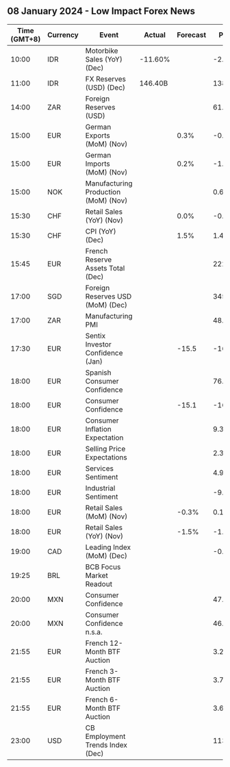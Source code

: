 ## 08 January 2024 - Low Impact Forex News

| Time (GMT+8) | Currency | Event | Actual | Forecast | Previous |
|------|----------|-------|--------|----------|----------|
| 10:00 | IDR | Motorbike Sales (YoY) (Dec) | -11.60% |  | -2.80% |
| 11:00 | IDR | FX Reserves (USD) (Dec) | 146.40B |  | 138.10B |
| 14:00 | ZAR | Foreign Reserves (USD) |  |  | 61.72B |
| 15:00 | EUR | German Exports (MoM) (Nov) |  | 0.3% | -0.2% |
| 15:00 | EUR | German Imports (MoM) (Nov) |  | 0.2% | -1.2% |
| 15:00 | NOK | Manufacturing Production (MoM) (Nov) |  |  | 0.6% |
| 15:30 | CHF | Retail Sales (YoY) (Nov) |  | 0.0% | -0.1% |
| 15:30 | CHF | CPI (YoY) (Dec) |  | 1.5% | 1.4% |
| 15:45 | EUR | French Reserve Assets Total (Dec) |  |  | 222,926.0M |
| 17:00 | SGD | Foreign Reserves USD (MoM) (Dec) |  |  | 345.5B |
| 17:00 | ZAR | Manufacturing PMI |  |  | 48.2 |
| 17:30 | EUR | Sentix Investor Confidence (Jan) |  | -15.5 | -16.8 |
| 18:00 | EUR | Spanish Consumer Confidence |  |  | 76.7 |
| 18:00 | EUR | Consumer Confidence |  | -15.1 | -16.9 |
| 18:00 | EUR | Consumer Inflation Expectation |  |  | 9.3 |
| 18:00 | EUR | Selling Price Expectations |  |  | 2.3 |
| 18:00 | EUR | Services Sentiment |  |  | 4.9 |
| 18:00 | EUR | Industrial Sentiment |  |  | -9.5 |
| 18:00 | EUR | Retail Sales (MoM) (Nov) |  | -0.3% | 0.1% |
| 18:00 | EUR | Retail Sales (YoY) (Nov) |  | -1.5% | -1.2% |
| 19:00 | CAD | Leading Index (MoM) (Dec) |  |  | -0.01% |
| 19:25 | BRL | BCB Focus Market Readout |  |  |  |
| 20:00 | MXN | Consumer Confidence |  |  | 47.3 |
| 20:00 | MXN | Consumer Confidence n.s.a. |  |  | 46.9 |
| 21:55 | EUR | French 12-Month BTF Auction |  |  | 3.215% |
| 21:55 | EUR | French 3-Month BTF Auction |  |  | 3.757% |
| 21:55 | EUR | French 6-Month BTF Auction |  |  | 3.663% |
| 23:00 | USD | CB Employment Trends Index (Dec) |  |  | 113.05 |
